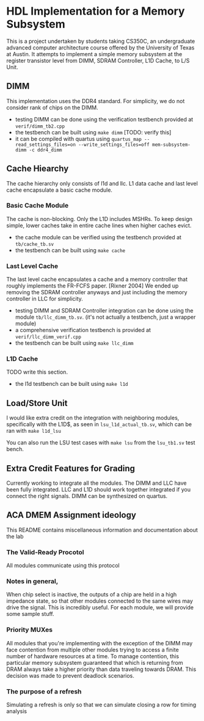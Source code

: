 # HDL Implementation for a Memory Subsystem

This is a project undertaken by students taking CS350C, an undergraduate advanced computer architecture course offered by the University of Texas at Austin. 
It attempts to implement a simple memory subsystem at the register transistor level from 
DIMM, SDRAM Controller, L1D Cache, to L/S Unit. 

## DIMM

This implementation uses the DDR4 standard. For simplicity, we do not consider rank of chips on the DIMM. 
 - testing DIMM can be done using the verification testbench provided at `verif/dimm_tb2.cpp`
 - the testbench can be built using `make dimm` \[TODO: verify this]
 - it can be compiled with quartus using `quartus_map --read_settings_files=on --write_settings_files=off mem-subsystem-dimm -c ddr4_dimm`

## Cache Hiearchy
The cache hierarchy only consists of l1d and llc. L1 data cache and last level cache encapsulate a basic cache module.

### Basic Cache Module
The cache is non-blocking. Only the L1D includes MSHRs. To keep design simple, lower caches take in entire cache lines when higher caches evict. 
 - the cache module can be verified using the testbench provided at `tb/cache_tb.sv`
 - the testbench can be built using `make cache`

### Last Level Cache

The last level cache encapsulates a cache and a memory controller that roughly implements the FR-FCFS paper. [Rixner 2004] We ended up removing the SDRAM controller anyways and just including the memory controller in LLC for simplicity. 

 - testing DIMM and SDRAM Controller integration can be done using the module `tb/llc_dimm_tb.sv`. (it's not actually a testbench, just a wrapper module)
 - a comprehensive verification testbench is provided at `verif/llc_dimm_verif.cpp`
 - the testbench can be built using `make llc_dimm`

### L1D Cache
TODO write this section. 
 - the l1d testbench can be built using `make l1d`

 ## Load/Store Unit
 I would like extra credit on the integration with neighboring modules, specifically with the L1D$, as seen in `lsu_l1d_actual_tb.sv`, which can be ran with `make l1d_lsu`

 You can also run the LSU test cases with `make lsu` from the `lsu_tb1.sv` test bench.
 
 ## Extra Credit Features for Grading
 Currently working to integrate all the modules. The DIMM and LLC have been fully integrated. LLC and L1D should work together integrated if you connect the right signals. DIMM can be synthesized on quartus.

## ACA DMEM Assignment ideology

This README contains miscellaneous information and documentation about
the lab

### The Valid-Ready Procotol

All modules communicate using this protocol

### Notes in general,

When chip select is inactive, the outputs of a chip are held in a high impedance state, so that other modules connected to the same wires may drive the signal. This is incredibly useful. For each module, we will provide some sample stuff.

### Priority MUXes

All modules that you're implementing with the exception of the DIMM may
face contention from multiple other modules trying to access a finite
number of hardware resources at a time. To manage contention, this particular memory subsystem guaranteed that which is returning from DRAM always take a higher priority than data traveling towards DRAM. This decision was made to prevent deadlock scenarios.

### The purpose of a refresh
Simulating a refresh is only so that we can simulate closing a row for timing analysis
